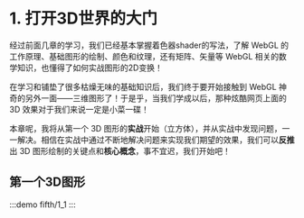 # 1. 打开3D世界的大门

经过前面几章的学习，我们已经基本掌握着色器shader的写法，了解 WebGL 的工作原理、基础图形的绘制、颜色和纹理，还有矩阵、矢量等 WebGL 相关的数学知识，也懂得了如何实战图形的2D变换！

在学习和铺垫了很多枯燥无味的基础知识后，我们终于要开始接触到 WebGL 神奇的另外一面——三维图形了！于是乎，当我们学成以后，那种炫酷网页上面的 3D 效果对于我们来说一定是小菜一碟！

本章呢，我将从第一个 3D 图形的**实战**开始（立方体），并从实战中发现问题，一一解决。相信在实战中通过不断地解决问题来实现我们期望的效果，我们可以**反推**出 3D 图形绘制的关键点和**核心概念**，事不宜迟，我们开始吧！

## 第一个3D图形

:::demo
fifth/1_1
:::
